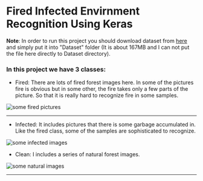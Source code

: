 # Fired Infected Envirnment Recognition Using Keras
**Note**: In order to run this project you should download dataset from [here](https://drive.google.com/file/d/1c1ADHs3uPMgQgoaAg36N--5-06FbFM23/view) and simply put it into "Dataset" folder (It is about 167MB and I can not put the file here directly to Dataset directory). 

### In this project we have 3 classes:
* Fired: There are lots of fired forest images here. In some of the pictures fire is obvious but in some other, the fire takes only a few parts of the picture. So that it is really hard to recognize fire in some samples. 

![some fired pictures ](https://github.com/mohsenSohrabi/Fired_Infected_Envirnment_Recognition/blob/master/sample_images/fired_samples.jpg)
___
* Infected: It includes pictures that there is some garbage accumulated in. Like the fired class, some of the samples are sophisticated to recognize.

 ![some infected images](https://github.com/mohsenSohrabi/Fired_Infected_Envirnment_Recognition/blob/master/sample_images/infected_samples.JPG)
* Clean: I includes a series of natural forest images.

 ![some natural images](https://github.com/mohsenSohrabi/Fired_Infected_Envirnment_Recognition/blob/master/sample_images/clean_samples.jpg)
 ___

